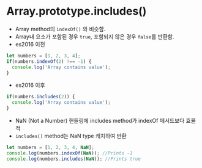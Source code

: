 # Array.prototype.includes\(\)

* Array method의 `indexOf()` 와 비슷함.
* Array내 요소가 포함된 경우 `true`, 포함되지 않은 경우 `false`를 반환함.
* es2016 이전

```javascript
let numbers = [1, 2, 3, 4];
if(numbers.indexOf(2) !== -1) {
  console.log('Array contains value');
}
```

* es2016 이후

```javascript
if(numbers.includes(2)) {
  console.log('Array contains value');
}
```

* NaN \(Not a Number\) 핸들링에 includes method가 indexOf 메서드보다 효율적
* `includes()` method는 NaN type 캐치하여 반환

```javascript
let numbers = [1, 2, 3, 4, NaN];
console.log(numbers.indexOf(NaN)); //Prints -1
console.log(numbers.includes(NaN)); //Prints true
```

